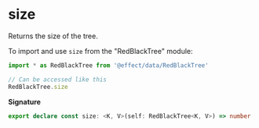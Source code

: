 # size

Returns the size of the tree.

To import and use `size` from the "RedBlackTree" module:

```ts
import * as RedBlackTree from '@effect/data/RedBlackTree'

// Can be accessed like this
RedBlackTree.size
```

**Signature**

```ts
export declare const size: <K, V>(self: RedBlackTree<K, V>) => number
```
